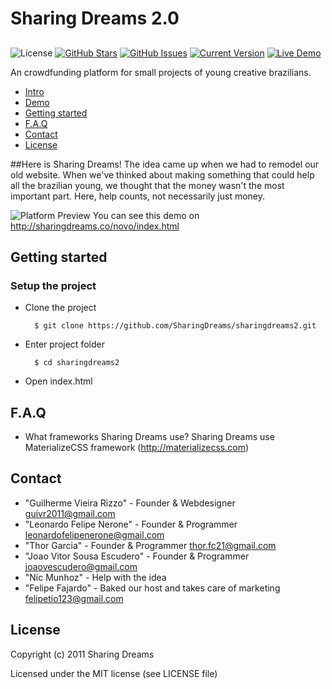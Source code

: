 Sharing Dreams 2.0
============
##
![License](https://img.shields.io/badge/license-MIT-blue.svg)
[![GitHub Stars](https://img.shields.io/github/stars/SharingDreams/sharingdreams2.svg)](https://github.com/SharingDreams/sharingdreams2/stargazers) [![GitHub Issues](https://img.shields.io/github/issues/SharingDreams/sharingdreams2.svg)](https://github.com/SharingDreams/sharingdreams2/issues) [![Current Version](https://img.shields.io/badge/version-0.1-green.svg)](https://github.com/SharingDreams/sharingdreams2) [![Live Demo](https://img.shields.io/badge/demo-online-green.svg)](http://sharingdreams.co/novo/index.html)

An crowdfunding platform for small projects of young creative brazilians.

* [Intro](#intro)
* [Demo](#demo)
* [Getting started](#start)
* [F.A.Q](#faq)
* [Contact](#contact)
* [License](#license)

<a name="intro"></a>##Here is Sharing Dreams!
The idea came up when we had to remodel our old website. When we've thinked about making something that could help all the brazilian young, we thought that the money wasn't the most important part. Here, help counts, not necessarily just money.

<a name="demo"></a>![Platform Preview](http://i.imgur.com/8no1KMP.gif)
You can see this demo on http://sharingdreams.co/novo/index.html

## <a name="start"></a>Getting started

### Setup the project

* Clone the project

        $ git clone https://github.com/SharingDreams/sharingdreams2.git

* Enter project folder

        $ cd sharingdreams2
        
* Open index.html


## <a name="faq"></a>F.A.Q
* What frameworks Sharing Dreams use?
        Sharing Dreams use MaterializeCSS framework (http://materializecss.com)

## <a name="contact"></a>Contact
* "Guilherme Vieira Rizzo" - Founder & Webdesigner <guivr2011@gmail.com>
* "Leonardo Felipe Nerone" - Founder & Programmer <leonardofelipenerone@gmail.com>
* "Thor Garcia" - Founder & Programmer <thor.fc21@gmail.com>
* "Joao Vitor Sousa Escudero" - Founder & Programmer <joaovescudero@gmail.com>
* "Nic Munhoz" - Help with the idea
* "Felipe Fajardo" - Baked our host and takes care of marketing <felipetio123@gmail.com>

## <a name="license"></a>License

Copyright (c) 2011 Sharing Dreams

Licensed under the MIT license (see LICENSE file)
